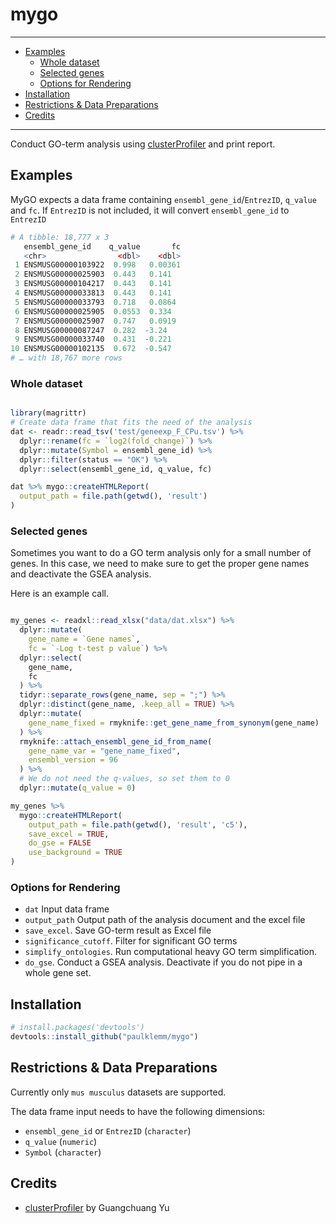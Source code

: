 # mygo

---

<!-- TOC depthFrom:2 -->

- [Examples](#examples)
  - [Whole dataset](#whole-dataset)
  - [Selected genes](#selected-genes)
  - [Options for Rendering](#options-for-rendering)
- [Installation](#installation)
- [Restrictions & Data Preparations](#restrictions--data-preparations)
- [Credits](#credits)

<!-- /TOC -->

---

Conduct GO-term analysis using [clusterProfiler](https://guangchuangyu.github.io/software/clusterProfiler/) and print report.

## Examples

MyGO expects a data frame containing `ensembl_gene_id`/`EntrezID`, `q_value` and `fc`.
If `EntrezID` is not included, it will convert `ensembl_gene_id` to `EntrezID`

```R
# A tibble: 18,777 x 3
   ensembl_gene_id    q_value       fc
   <chr>                <dbl>    <dbl>
 1 ENSMUSG00000103922  0.998   0.00361
 2 ENSMUSG00000025903  0.443   0.141  
 3 ENSMUSG00000104217  0.443   0.141  
 4 ENSMUSG00000033813  0.443   0.141  
 5 ENSMUSG00000033793  0.718   0.0864 
 6 ENSMUSG00000025905  0.0553  0.334  
 7 ENSMUSG00000025907  0.747   0.0919 
 8 ENSMUSG00000087247  0.282  -3.24   
 9 ENSMUSG00000033740  0.431  -0.221  
10 ENSMUSG00000102135  0.672  -0.547  
# … with 18,767 more rows
```

### Whole dataset

```R

library(magrittr)
# Create data frame that fits the need of the analysis
dat <- readr::read_tsv('test/geneexp_F_CPu.tsv') %>%
  dplyr::rename(fc = `log2(fold_change)`) %>%
  dplyr::mutate(Symbol = ensembl_gene_id) %>%
  dplyr::filter(status == "OK") %>%
  dplyr::select(ensembl_gene_id, q_value, fc)

dat %>% mygo::createHTMLReport(
  output_path = file.path(getwd(), 'result')
)

```

### Selected genes

Sometimes you want to do a GO term analysis only for a small number of genes. In this case, we need to make sure to get the proper gene names and deactivate the GSEA analysis.

Here is an example call.

```R

my_genes <- readxl::read_xlsx("data/dat.xlsx") %>%
  dplyr::mutate(
    gene_name = `Gene names`,
    fc = `-Log t-test p value`) %>%
  dplyr::select(
    gene_name,
    fc
  ) %>%
  tidyr::separate_rows(gene_name, sep = ";") %>%
  dplyr::distinct(gene_name, .keep_all = TRUE) %>%
  dplyr::mutate(
    gene_name_fixed = rmyknife::get_gene_name_from_synonym(gene_name)
  ) %>%
  rmyknife::attach_ensembl_gene_id_from_name(
    gene_name_var = "gene_name_fixed",
    ensembl_version = 96
  ) %>%
  # We do not need the q-values, so set them to 0
  dplyr::mutate(q_value = 0)

my_genes %>%
  mygo::createHTMLReport(
    output_path = file.path(getwd(), 'result', 'c5'),
    save_excel = TRUE,
    do_gse = FALSE
    use_background = TRUE
)

```


### Options for Rendering

- `dat` Input data frame
- `output_path` Output path of the analysis document and the excel file
- `save_excel`. Save GO-term result as Excel file
- `significance_cutoff`. Filter for significant GO terms
- `simplify_ontologies`. Run computational heavy GO term simplification.
- `do_gse`. Conduct a GSEA analysis. Deactivate if you do not pipe in a whole gene set.

## Installation

```r
# install.packages('devtools')
devtools::install_github("paulklemm/mygo")
```

## Restrictions & Data Preparations

Currently only `mus musculus` datasets are supported.

The data frame input needs to have the following dimensions:

- `ensembl_gene_id` or `EntrezID` (`character`)
- `q_value` (`numeric`)
- `Symbol` (`character`)

## Credits

- [clusterProfiler](https://guangchuangyu.github.io/software/clusterProfiler/) by Guangchuang Yu
